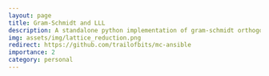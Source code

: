 ```yaml
---
layout: page
title: Gram-Schmidt and LLL
description: A standalone python implementation of gram-schmidt orthogonalization and Lenstra–Lenstra–Lovász lattice basis reduction
img: assets/img/lattice_reduction.png
redirect: https://github.com/trailofbits/mc-ansible
importance: 2
category: personal
---
```


